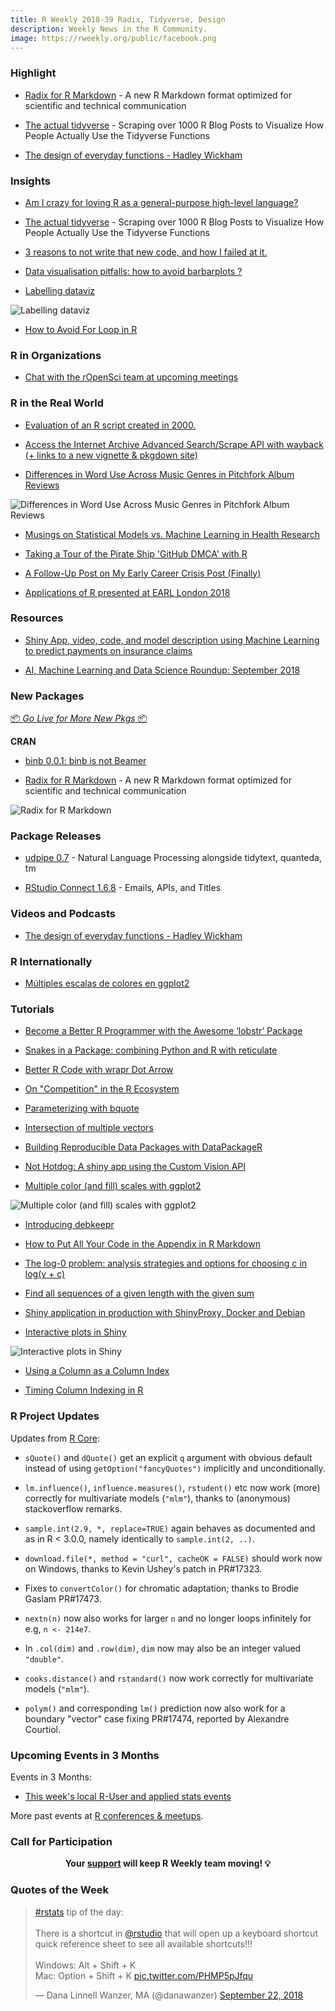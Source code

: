 ```yaml
---
title: R Weekly 2018-39 Radix, Tidyverse, Design
description: Weekly News in the R Community.
image: https://rweekly.org/public/facebook.png
---
```


###  Highlight

+ [Radix for R Markdown](https://blog.rstudio.com/2018/09/19/radix-for-r-markdown/) - A new R Markdown format optimized for scientific and technical communication

+ [The actual tidyverse](http://giorasimchoni.com/2018/09/17/2018-09-17-the-actual-tidyverse/) - Scraping over 1000 R Blog Posts to Visualize How People Actually Use the Tidyverse Functions

+ [The design of everyday functions -  Hadley Wickham](https://www.youtube.com/watch?v=fTwh9mE8jLQ)


### Insights

+ [Am I crazy for loving R as a general-purpose high-level language?](https://www.reddit.com/r/rstats/comments/9hviwd/am_i_crazy_for_loving_r_as_a_generalpurpose/)

+ [The actual tidyverse](http://giorasimchoni.com/2018/09/17/2018-09-17-the-actual-tidyverse/) - Scraping over 1000 R Blog Posts to Visualize How People Actually Use the Tidyverse Functions

+ [3 reasons to not write that new code, and how I failed at it.](https://jozefhajnala.gitlab.io/r/r904-dont-write-that-code/)

+ [Data visualisation pitfalls: how to avoid barbarplots ?](https://rtask.thinkr.fr/blog/data-visualisation-pitfalls-how-to-avoid-barbarplots/)

+ [Labelling dataviz](https://mikewk.com/post/2018-09-20-labelling-dataviz/)

![Labelling dataviz](https://raw.githubusercontent.com/rweekly/image/master/2018-8/tick-marks-final.png)


+ [How to Avoid For Loop in R](https://statcompute.wordpress.com/2018/09/15/how-to-avoid-for-loop-in-r/)

###  R in Organizations

+ [Chat with the rOpenSci team at upcoming meetings](https://ropensci.org/blog/2018/09/21/ropensci-at-meetings/)


### R in the Real World

+ [Evaluation of an R script created in 2000. ](https://www.jumpingrivers.com/blog/r-from-the-turn-of-the-century/)


+ [Access the Internet Archive Advanced Search/Scrape API with wayback (+ links to a new vignette & pkgdown site)](https://rud.is/b/2018/09/17/access-the-internet-archive-advanced-search-scrape-api-with-wayback-a-links-to-a-new-vignette-pkgdown-site/)


+ [Differences in Word Use Across Music Genres in Pitchfork Album Reviews](https://methodmatters.blogspot.com/2018/09/differences-in-word-use-across-music.html)

![Differences in Word Use Across Music Genres in Pitchfork Album Reviews](https://raw.githubusercontent.com/rweekly/image/master/2018-8/comp_cloud_genre_blog.png)

+ [Musings on Statistical Models vs. Machine Learning in Health Research](http://fharrell.com/talk/mlhealth/)

+ [Taking a Tour of the Pirate Ship 'GitHub DMCA' with R](https://rud.is/b/2018/09/19/taking-a-tour-of-the-pirate-ship-github-dmca-with-r/)

+ [A Follow-Up Post on My Early Career Crisis Post (Finally)](https://yihui.name/en/2018/09/career-crisis-follow-up/)

+ [Applications of R presented at EARL London 2018](http://blog.revolutionanalytics.com/2018/09/earl-london-2018.html)


###  Resources


+ [Shiny App, video, code, and model description using Machine Learning to predict payments on insurance claims](https://www.tychobra.com/posts/claims-ml/)

+ [AI, Machine Learning and Data Science Roundup: September 2018](http://blog.revolutionanalytics.com/2018/09/ai-roundup-september-2018.html)


###  New Packages

<p class="added-hostname"><a href="https://rweekly.org/live" target="_blank" class="externalLink">📦 <i>Go Live for More New Pkgs</i> 📦</a></p>

**CRAN**

+ [binb 0.0.1: binb is not Beamer](http://dirk.eddelbuettel.com/blog/2018/09/19#binb_0.0.1)

+ [Radix for R Markdown](https://blog.rstudio.com/2018/09/19/radix-for-r-markdown/) - A new R Markdown format optimized for scientific and technical communication

![Radix for R Markdown](https://d33wubrfki0l68.cloudfront.net/5348bf6dff2d38c059dcc9c98c7b7fb82ef9880c/0d3f7/images/2018-09-17-radix-fullscreen-layout.png)

### Package Releases

+ [udpipe 0.7](http://bnosac.be/index.php/blog/81-udpipe-version-0-7-for-natural-language-processing-nlp-alongside-tidytext-quanteda-tm) - Natural Language Processing alongside tidytext, quanteda, tm

+ [RStudio Connect 1.6.8](https://blog.rstudio.com/2018/09/20/rstudio-connect-1-6-8-emails-apis-and-titles/)  - Emails, APIs, and Titles

###  Videos and Podcasts

+ [The design of everyday functions -  Hadley Wickham](https://www.youtube.com/watch?v=fTwh9mE8jLQ)


### R Internationally

+ [Múltiples escalas de colores en ggplot2](https://eliocamp.github.io/codigo-r/2018/09/multiples-escalas-colores-ggplot2/)


###  Tutorials

+ [Become a Better R Programmer with the Awesome ‘lobstr’ Package](https://medium.com/analytics-vidhya/become-a-better-r-programmer-with-the-awesome-lobstr-package-af97fcd22602)

+ [Snakes in a Package: combining Python and R with reticulate](https://www.mango-solutions.com/blog/snakes-in-a-package-combining-python-and-r-with-reticulate)


+ [Better R Code with wrapr Dot Arrow](http://www.win-vector.com/blog/2018/09/better-r-code-with-wrapr-dot-arrow/)

+ [On "Competition" in the R Ecosystem](http://www.win-vector.com/blog/2018/09/on-competition-in-the-r-ecosystem/)

+ [Parameterizing with bquote](http://www.win-vector.com/blog/2018/09/parameterizing-with-bquote/)

+ [Intersection of multiple vectors](https://coolbutuseless.github.io/2018/09/17/intersection-of-multiple-vectors/)


+ [Building Reproducible Data Packages with DataPackageR](https://ropensci.org/blog/2018/09/18/datapackager/)


+ [Not Hotdog: A shiny app using the Custom Vision API](http://blog.revolutionanalytics.com/2018/09/not-hotdog-a-shiny-app-using-the-custom-vision-api.html)

+ [Multiple color (and fill) scales with ggplot2](https://eliocamp.github.io/codigo-r/2018/09/multiple-color-fill-scales-ggplot2/)

![Multiple color (and fill) scales with ggplot2](https://raw.githubusercontent.com/rweekly/image/master/2018-8/color-ggplot-2.png)

+ [Introducing debkeepr](https://jessesadler.com/post/debkeepr-intro/)

+ [How to Put All Your Code in the Appendix in R Markdown](https://yihui.name/en/2018/09/code-appendix/)


+ [The log-0 problem: analysis strategies and options for choosing c in log(y + c) ](https://aosmith.rbind.io/2018/09/19/the-log-0-problem/)


+ [Find all sequences of a given length with the given sum](https://coolbutuseless.github.io/2018/09/20/find-all-sequences-of-a-given-length-with-the-given-sum/)


+ [Shiny application in production with ShinyProxy, Docker and Debian](https://rtask.thinkr.fr/blog/shiny-application-in-production-with-shinyproxy-docker-and-debian/)


+ [Interactive plots in Shiny](https://rviews.rstudio.com/2018/09/20/shiny-r2d3/)

![Interactive plots in Shiny](https://raw.githubusercontent.com/rweekly/image/master/2018-8/shiny-plot.png)

+ [Using a Column as a Column Index](http://www.win-vector.com/blog/2018/09/using-a-column-as-a-column-index/)


+ [Timing Column Indexing in R](http://www.win-vector.com/blog/2018/09/timing-column-indexing-in-r/)

<!--<div class="post-more-begi
n"></div><div class="post-more-end"></div>-->

###  R Project Updates

Updates from [R Core](http://developer.r-project.org/blosxom.cgi/R-devel/NEWS):

+ `sQuote()` and `dQuote()` get an explicit `q` argument with obvious default instead of using `getOption("fancyQuotes")` implicitly and unconditionally.

+ `lm.influence()`, `influence.measures()`, `rstudent()` etc now work (more) correctly for multivariate models (`"mlm"`), thanks to (anonymous) stackoverflow remarks.

+ `sample.int(2.9, *, replace=TRUE)` again behaves as documented and as in R < 3.0.0, namely identically to `sample.int(2, ..)`.

+ `download.file(*, method = "curl", cacheOK = FALSE)` should work now on Windows, thanks to Kevin Ushey's patch in PR#17323.

+ Fixes to `convertColor()` for chromatic adaptation; thanks to Brodie Gaslam PR#17473.

+ `nextn(n)` now also works for larger `n` and no longer loops infinitely for e.g, `n <- 214e7`.

+ In `.col(dim)` and `.row(dim)`, `dim` now may also be an integer valued `"double"`.

+ `cooks.distance()` and `rstandard()` now work correctly for multivariate models (`"mlm"`).

+ `polym()` and corresponding `lm()` prediction now also work for a boundary "vector" case fixing PR#17474, reported by Alexandre Courtiol.

###  Upcoming Events in 3 Months

Events in 3 Months:

+ [This week's local R-User and applied stats events](https://community.rstudio.com/c/irl)

More past events at [R conferences & meetups](https://conf.rweekly.org).


###  Call for Participation



<p class="hide-support added-hostname support-rweekly" style="text-align: center;font-weight: bold;">Your <a class="non-visited externalLink" href="https://www.patreon.com/rweekly" onclick="pas(this)">support</a> will keep R Weekly team moving! 💡</p>

###  Quotes of the Week

<blockquote class="twitter-tweet" data-lang="en"><p lang="en" dir="ltr"><a href="https://twitter.com/hashtag/rstats?src=hash&amp;ref_src=twsrc%5Etfw">#rstats</a> tip of the day:<br><br>There is a shortcut in <a href="https://twitter.com/rstudio?ref_src=twsrc%5Etfw">@rstudio</a> that will open up a keyboard shortcut quick reference sheet to see all available shortcuts!!!<br><br>Windows: Alt + Shift + K<br>Mac: Option + Shift + K <a href="https://t.co/PHMP5pJfqu">pic.twitter.com/PHMP5pJfqu</a></p>&mdash; Dana Linnell Wanzer, MA (@danawanzer) <a href="https://twitter.com/danawanzer/status/1043541685911748609?ref_src=twsrc%5Etfw">September 22, 2018</a></blockquote>


